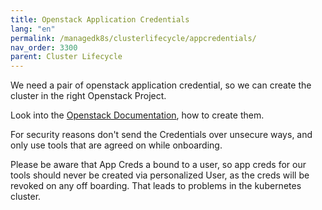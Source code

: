 ```yaml
---
title: Openstack Application Credentials
lang: "en"
permalink: /managedk8s/clusterlifecycle/appcredentials/
nav_order: 3300
parent: Cluster Lifecycle
---
```


We need a pair of openstack application credential, so we can create the cluster in the right Openstack Project.

Look into the [Openstack Documentation](/optimist/specs/application_credentials/), how to create them.

For security reasons don't send the Credentials over unsecure ways, and only use tools that are agreed on while onboarding.

Please be aware that App Creds a bound to a user, so app creds for our tools should never be created via personalized User, as the creds will be revoked on any off boarding.
That leads to problems in the kubernetes cluster.

